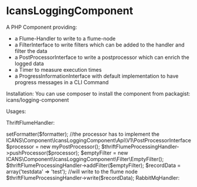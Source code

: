 IcansLoggingComponent
=====================

A PHP Component providing:
- a Flume-Handler to write to a flume-node
- a FilterInterface to write filters which can be added to the handler and filter the data
- a PostProcessorInterface to write a postprocessor which can enrich the logged data
- a Timer to measure execution times
- a ProgressInformationInterface with default implementation to have progress messages in a CLI Command

Installation:
You can use composer to install the component from packagist:
icans/logging-component

Usages:

ThriftFlumeHandler:

<?php
$host =  localhost
$port =  9129
$thriftSocket = new Thrift\Transport\TSocket($host, $port);
$thriftTransport = new Thrift\Transport\TBufferedTransport($thriftSocket);
$thriftProtocol = new Thrift\Protocol\TBinaryProtocolAccelerated($thriftTransport);
$thriftFlumeClient = new ICANS\Component\IcansLoggingComponent\Flume\ThriftFlumeEventServerClient($thriftProtocol)


$thriftFlumeProcessingHandler = new ThriftFlumeProcessingHandler($thriftTransport, $thriftFlumeClient);

$formatter = new Monolog\Formatter\JsonFormatter();
$thriftFlumeProcessingHandler->setFormatter($formatter);

//the processor has to implement the ICANS\Component\IcansLoggingComponent\Api\V1\PostProcessorInterface
$processor = new myPostProcessor();
$thriftFlumeProcessingHandler->pushProcessor($processor);

$emptyFilter = new ICANS\Component\IcansLoggingComponent\Filter\EmptyFilter();
$thriftFlumeProcessingHandler->addFilter($emptyFilter);

$recordData = array('testdata' => 'test');

//will write to the flume node
$thriftFlumeProcessingHandler->write($recordData);

RabbitMqHandler:

<?php